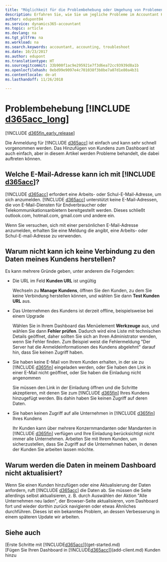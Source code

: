 ```yaml
---
title: "Möglichkeit für die Problembehebung oder Umgehung von Problemen | Microsoft Docs"
description: Erfahren Sie, wie Sie um jegliche Probleme im Accountant Hub for Dynamics 365 umgehen.
author: edupont04
ms.service: dynamics365-accountant
ms.topic: article
ms.devlang: na
ms.tgt_pltfrm: na
ms.workload: na
ms.search.keywords: accountant, accounting, troubleshoot
ms.date: 10/23/2017
ms.author: edupont
ms.translationtype: HT
ms.sourcegitcommit: 33b900f1ac9e295921e7f3d6ea72cc93939d8a1b
ms.openlocfilehash: 0ebd99e9097e4c701038f3b8be7a07d1e80a4b31
ms.contentlocale: de-at
ms.lasthandoff: 11/26/2018

---
```

# <a name="troubleshooting-include-d365acclongincludesd365acclongmdmd"></a>Problembehebung [!INCLUDE [d365acc_long](includes/d365acc_long_md.md)]
[!INCLUDE [d365fin_early_release](includes/d365fin_early_release.md.md)]

Die Anmeldung für [!INCLUDE [d365acc](includes/d365acc_md.md)] ist einfach und kann sehr schnell vorgenommen werden. Das Hinzufügen von Kundens zum Dashboard ist auch einfach, aber in diesem Artikel werden Probleme behandelt, die dabei auftreten können.

## <a name="what-email-address-can-i-use-with-include-d365accincludesd365accmdmd"></a>Welche E-Mail-Adresse kann ich mit [!INCLUDE [d365acc](includes/d365acc_md.md)]?
[!INCLUDE [d365acc](includes/d365acc_md.md)] erfordert eine Arbeits- oder Schul-E-Mail-Adresse, um sich anzumelden. [!INCLUDE [d365acc](includes/d365acc_md.md)] unterstützt keine E-Mail-Adressen, die von E-Mail-Diensten für Endverbraucher oder Telekommunikationsanbietern bereitgestellt werden. Dieses schließt outlook.com, hotmail.com, gmail.com und andere ein.  

Wenn Sie versuchen, sich mit einer persönlichen E-Mail-Adresse anzumelden, erhalten Sie eine Meldung die angibt, eine Arbeits- oder Schul-E-mail-Adresse zu verwenden.  

## <a name="why-cant-i-connect-to-my-clients-data"></a>Warum nicht kann ich keine Verbindung zu den Daten meines Kundens herstellen?
Es kann mehrere Gründe geben, unter anderem die Folgenden:

- Die URL im Feld **Kunden URL** ist ungültig  

  Wechseln zu **Manage Kundens**, öffnen Sie den Kunden, zu dem Sie keine Verbindung herstellen können, und wählen Sie dann **Test Kunden URL** aus.  
- Das Unternehmen des Kundens ist derzeit offline, beispielsweise bei einem Upgrade

  Wählen Sie in Ihrem Dashboard das Menüelement **Werkzeuge** aus, und wählen Sie dann **Fehler prüfen**. Dadurch wird eine Liste mit technischen Details geöffnet, daher sollten Sie sich an Ihren Administrator wenden, wenn Sie Fehler finden. Zum Beispiel weist die Fehlermeldung "Der Server hat die Anmeldeinformationen des Kundens abgelehnt" darauf hin, dass Sie keinen Zugriff haben.  
- Sie haben keine E-Mail von Ihrem Kunden erhalten, in der sie zu [!INCLUDE [d365fin](includes/d365fin_md.md)] eingeladen werden, oder Sie haben den Link in einer E-Mail nicht geöffnet, oder Sie haben die Einladung nicht angenommen

  Sie müssen den Link in der Einladung öffnen und die Schritte akzeptieren, mit denen Sie zum [!INCLUDE [d365fin](includes/d365fin_md.md)] Ihres Kundens hinzugefügt werden. Bis dahin haben Sie keinen Zugriff auf deren Daten.  
- Sie haben keinen Zugriff auf alle Unternehmen in [!INCLUDE [d365fin](includes/d365fin_md.md)] Ihres Kundens

  Ihr Kunden kann über mehrere Konzernmandanten oder Mandanten in [!INCLUDE [d365fin](includes/d365fin_md.md)] verfügen und Ihre Einladung berücksichtigt nicht immer alle Unternehmen. Arbeiten Sie mit Ihrem Kunden, um sicherzustellen, dass Sie Zugriff auf die Unternehmen haben, in denen der Kunden Sie arbeiten lassen möchte.  

## <a name="why-doesnt-the-data-refresh-in-my-dashboard"></a>Warum werden die Daten in meinem Dashboard nicht aktualisiert?
Wenn Sie einen Kunden hinzufügen oder eine Aktualisierung der Daten anfordern, ruft [!INCLUDE [d365acc](includes/d365acc_md.md)] die Daten ab. Sie müssen die Seite allerdings selbst aktualisieren, z. B. durch Auswählen der Aktion "Alle Unternehmen neu laden", der Browser-Seite aktualisieren, vom Dashboard fort und wieder dorthin zurück navigieren oder etwas Ähnliches durchführen. Dieses ist ein bekanntes Problem, an dessen Verbesserung in einem späteren Update wir arbeiten.  

## <a name="see-also"></a>Siehe auch
[Erste Schritte mit [!INCLUDE[d365acc](includes/d365acc_md.md)]](get-started.md)  
[Fügen Sie Ihren Dashboard in [!INCLUDE[d365acc](includes/d365acc_md.md)]](add-client.md) Kunden hinzu  

